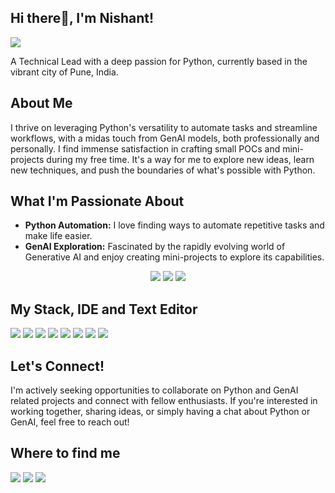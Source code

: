 ## Hi there👋, I'm Nishant!
<img src="https://komarev.com/ghpvc/?username=modi-nimo&style=for-the-badge">

A Technical Lead with a deep passion for Python, currently based in the vibrant city of Pune, India.

## About Me

I thrive on leveraging Python's versatility to automate tasks and streamline workflows, with a midas touch from GenAI models, both professionally and personally. 
I find immense satisfaction in crafting small POCs and mini-projects during my free time. It's a way for me to explore new ideas, learn new techniques, and push the boundaries of what's possible with Python.

## What I'm Passionate About

* **Python Automation:** I love finding ways to automate repetitive tasks and make life easier.
* **GenAI Exploration:** Fascinated by the rapidly evolving world of Generative AI and enjoy creating mini-projects to explore its capabilities.

<p align="center">
  <img src="http://github-profile-summary-cards.vercel.app/api/cards/profile-details?username=modi-nimo&theme=dracula">
  <img src="http://github-profile-summary-cards.vercel.app/api/cards/most-commit-language?username=modi-nimo&theme=dracula">
  <img src="http://github-profile-summary-cards.vercel.app/api/cards/stats?username=modi-nimo&theme=dracula">
</p>


 ## My Stack, IDE and Text Editor
 
 <p align="left">
  <img src="https://img.shields.io/badge/pycharm-143?style=for-the-badge&logo=pycharm&logoColor=black&color=black&labelColor=green">
  <img src="https://img.shields.io/badge/Visual_Studio_Code-0078D4?style=for-the-badge&logo=visual%20studio%20code&logoColor=white">
  <img src="https://img.shields.io/badge/python-3670A0?style=for-the-badge&logo=python&logoColor=ffdd54">
  <img src="https://img.shields.io/badge/fastapi-%23000.svg?style=for-the-badge&logo=fastapi&logoColor=white">
  <img src="https://img.shields.io/badge/git-%23F05033.svg?style=for-the-badge&logo=git&logoColor=white">
  <img src="https://img.shields.io/badge/Gemini-%23FF9900.svg?style=for-the-badge&logo=googlegemini&logoColor=white">
  <img src="https://img.shields.io/badge/langchain-%23323330.svg?style=for-the-badge&logo=langchain&logoColor=%23F7DF1E">
  <img src="https://img.shields.io/badge/langgraph-%23E34F26.svg?style=for-the-badge&logo=langgraph&logoColor=white">
 </p>

 ## Let's Connect!
I'm actively seeking opportunities to collaborate on Python and GenAI related projects and connect with fellow enthusiasts. If you're interested in working together, sharing ideas, or simply having a chat about Python or GenAI, feel free to reach out!

 ## Where to find me
 
<p align="left">
 <a href="https://www.linkedin.com/in/nishant-modi-65053073"><img src="https://img.shields.io/badge/LinkedIn-0077B5?style=for-the-badge&logo=linkedin&logoColor=white"></a>
 <a href="https://github.com/modi-nimo"><img src="https://img.shields.io/badge/GitHub-100000?style=for-the-badge&logo=github&logoColor=white"></a>
 <a href="mailto:modinishant90@gmail.com"><img src="https://img.shields.io/badge/Gmail-D14836?style=for-the-badge&logo=gmail&logoColor=white"></a>
</p>

<!--
**modi-nimo/modi-nimo** is a ✨ _special_ ✨ repository because its `README.md` (this file) appears on your GitHub profile.

Here are some ideas to get you started:

- 🔭 I’m currently working on ...
- 🌱 I’m currently learning ...
- 👯 I’m looking to collaborate on ...
- 🤔 I’m looking for help with ...
- 💬 Ask me about ...
- 📫 How to reach me: ...
- 😄 Pronouns: ...
- ⚡ Fun fact: ...
-->

